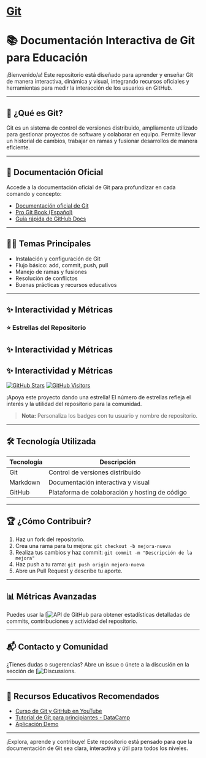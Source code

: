 
# [Git](https://git-scm.com/book/es/v2)


# 📚 Documentación Interactiva de Git para Educación

¡Bienvenido/a! Este repositorio está diseñado para aprender y enseñar Git de manera interactiva, dinámica y visual, integrando recursos oficiales y herramientas para medir la interacción de los usuarios en GitHub.

---

## 🚀 ¿Qué es Git?

Git es un sistema de control de versiones distribuido, ampliamente utilizado para gestionar proyectos de software y colaborar en equipo. Permite llevar un historial de cambios, trabajar en ramas y fusionar desarrollos de manera eficiente.

---

## 📖 Documentación Oficial

Accede a la documentación oficial de Git para profundizar en cada comando y concepto:

- [Documentación oficial de Git](https://git-scm.com/doc)
- [Pro Git Book (Español)](https://git-scm.com/book/es/v2)
- [Guía rápida de GitHub Docs](https://docs.github.com/es/get-started/quickstart)

---

## 🧑‍💻 Temas Principales

- Instalación y configuración de Git
- Flujo básico: add, commit, push, pull
- Manejo de ramas y fusiones
- Resolución de conflictos
- Buenas prácticas y recursos educativos

---

## ✨ Interactividad y Métricas

### ⭐ Estrellas del Repositorio
## ✨ Interactividad y Métricas

## ✨ Interactividad y Métricas

[![GitHub Stars](https://img.shields.io/github/stars/xaviicode/Git-Documents?style=social)](https://github.com/xaviicode/Git-Documents/stargazers)
[![GitHub Visitors](https://komarev.com/ghpvc/?username=xaviicode&color=blue)](https://github.com/xaviicode)

¡Apoya este proyecto dando una estrella! El número de estrellas refleja el interés y la utilidad del repositorio para la comunidad.

> **Nota:** Personaliza los badges con tu usuario y nombre de repositorio.





---

## 🛠️ Tecnología Utilizada

| Tecnología | Descripción |
|------------|-------------|
| Git        | Control de versiones distribuido |
| Markdown   | Documentación interactiva y visual |
| GitHub     | Plataforma de colaboración y hosting de código |

---

## 🏆 ¿Cómo Contribuir?

1. Haz un fork del repositorio.
2. Crea una rama para tu mejora: `git checkout -b mejora-nueva`
3. Realiza tus cambios y haz commit: `git commit -m "Descripción de la mejora"`
4. Haz push a tu rama: `git push origin mejora-nueva`
5. Abre un Pull Request y describe tu aporte.

---

## 📊 Métricas Avanzadas

Puedes usar la [![API de GitHub](https://docs.github.com/es/rest/metrics/statistics?apiVersion=2022-11-28) para obtener estadísticas detalladas de commits, contribuciones y actividad del repositorio.

---

## 📬 Contacto y Comunidad

¿Tienes dudas o sugerencias? Abre un issue o únete a la discusión en la sección de [![Discussions](https://github.com/tu_usuario/tu_repositorio/discussions).

---

## 📢 Recursos Educativos Recomendados

- [Curso de Git y GitHub en YouTube](https://www.youtube.com/watch?v=3GymExBkKjE)
- [Tutorial de Git para principiantes - DataCamp](https://www.datacamp.com/es/tutorial/github-and-git-tutorial-for-beginners)
- [Aplicación Demo](https://learngitbranching.js.org/?locale=es_ES)

---

¡Explora, aprende y contribuye! Este repositorio está pensado para que la documentación de Git sea clara, interactiva y útil para todos los niveles.

